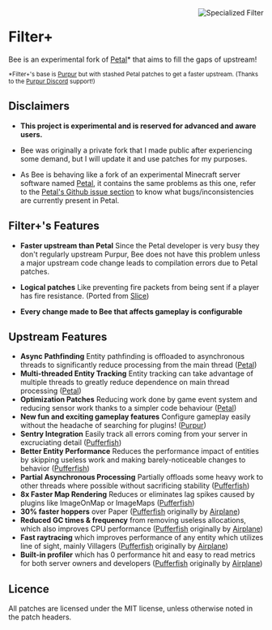 <!-- Variables -->
[airplane]: https://github.com/TECHNOVE/Airplane
[contactpurpur]: https://github.com/PurpurMC/Purpur#contact
[petal]: https://github.com/Bloom-host/Petal
[petalissues]: https://github.com/Bloom-host/Petal/issues
[pufferfish]: https://github.com/pufferfish-gg/Pufferfish
[purpur]: https://github.com/PurpurMC/Purpur
[slice]: https://github.com/Cryptite/Slice

<img src="https://upload.wikimedia.org/wikipedia/commons/thumb/3/37/Filter.svg/476px-Filter.svg.png" alt="Specialized Filter" align="right">

# Filter+

Bee is an experimental fork of [Petal][petal]* that aims to fill the gaps of upstream!

<sub>*Filter+'s base is [Purpur][purpur] but with stashed Petal patches to get a faster upstream. (Thanks to the [Purpur Discord][contactpurpur] support!)</sub>

## Disclaimers

- **This project is experimental and is reserved for advanced and aware users.**

- Bee was originally a private fork that I made public after experiencing some demand, but I will update it and use patches for my purposes.

- As Bee is behaving like a fork of an experimental Minecraft server software named [Petal][petal], it contains the same problems as this one, refer to the [Petal's Github issue section][petalissues] to know what bugs/inconsistencies are currently present in Petal.

## Filter+'s Features

- **Faster upstream than Petal** Since the Petal developer is very busy they don't regularly upstream Purpur, Bee does not have this problem unless a major upstream code change leads to compilation errors due to Petal patches.

- **Logical patches** Like preventing fire packets from being sent if a player has fire resistance. (Ported from [Slice][slice])

- **Every change made to Bee that affects gameplay is configurable**

## Upstream Features

- **Async Pathfinding** Entity pathfinding is offloaded to asynchronous threads to significantly reduce processing from the main thread ([Petal][petal])
- **Multi-threaded Entity Tracking** Entity tracking can take advantage of multiple threads to greatly reduce dependence on main thread processing ([Petal][petal])
- **Optimization Patches** Reducing work done by game event system and reducing sensor work thanks to a simpler code behaviour ([Petal][petal])
- **New fun and exciting gameplay features** Configure gameplay easily without the headache of searching for plugins! ([Purpur][purpur])
- **Sentry Integration** Easily track all errors coming from your server in excruciating detail ([Pufferfish][pufferfish])
- **Better Entity Performance** Reduces the performance impact of entities by skipping useless work and making barely-noticeable changes to behavior ([Pufferfish][pufferfish])
- **Partial Asynchronous Processing** Partially offloads some heavy work to other threads where possible without sacrificing stability ([Pufferfish][pufferfish])
- **8x Faster Map Rendering** Reduces or eliminates lag spikes caused by plugins like ImageOnMap or ImageMaps ([Pufferfish][pufferfish])
- **30% faster hoppers** over Paper ([Pufferfish][pufferfish] originally by [Airplane][airplane])
- **Reduced GC times & frequency** from removing useless allocations, which also improves CPU performance ([Pufferfish][pufferfish] originally by [Airplane][airplane])
- **Fast raytracing** which improves performance of any entity which utilizes line of sight, mainly Villagers ([Pufferfish][pufferfish] originally by [Airplane][airplane])
- **Built-in profiler** which has 0 performance hit and easy to read metrics for both server owners and developers ([Pufferfish][pufferfish] originally by [Airplane][airplane])

## Licence

All patches are licensed under the MIT license, unless otherwise noted in the patch headers.
